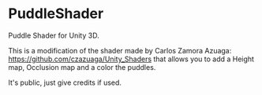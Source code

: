 # PuddleShader
Puddle Shader for Unity 3D.

This is a modification of the shader made by Carlos Zamora Azuaga: https://github.com/czazuaga/Unity_Shaders
that allows you to add a Height map, Occlusion map and a color the puddles. 

It's public, just give credits if used. 


